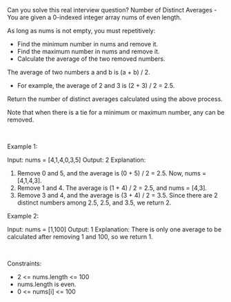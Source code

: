 Can you solve this real interview question? Number of Distinct Averages - You are given a 0-indexed integer array nums of even length.

As long as nums is not empty, you must repetitively:

 * Find the minimum number in nums and remove it.
 * Find the maximum number in nums and remove it.
 * Calculate the average of the two removed numbers.

The average of two numbers a and b is (a + b) / 2.

 * For example, the average of 2 and 3 is (2 + 3) / 2 = 2.5.

Return the number of distinct averages calculated using the above process.

Note that when there is a tie for a minimum or maximum number, any can be removed.

 

Example 1:


Input: nums = [4,1,4,0,3,5]
Output: 2
Explanation:
1. Remove 0 and 5, and the average is (0 + 5) / 2 = 2.5. Now, nums = [4,1,4,3].
2. Remove 1 and 4. The average is (1 + 4) / 2 = 2.5, and nums = [4,3].
3. Remove 3 and 4, and the average is (3 + 4) / 2 = 3.5.
Since there are 2 distinct numbers among 2.5, 2.5, and 3.5, we return 2.


Example 2:


Input: nums = [1,100]
Output: 1
Explanation:
There is only one average to be calculated after removing 1 and 100, so we return 1.


 

Constraints:

 * 2 <= nums.length <= 100
 * nums.length is even.
 * 0 <= nums[i] <= 100